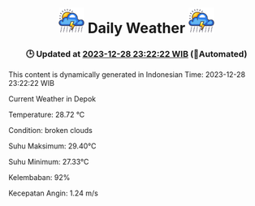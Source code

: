 # <h1 align=center><img height=50 src=images/cloud.png> Daily Weather <img height=50 src=images/cloud.png></h1>
<h3 align=center>🕒 Updated at <u>2023-12-28 23:22:22 WIB</u> (🤖Automated)</h3>


This content is dynamically generated in Indonesian Time: 2023-12-28 23:22:22 WIB


Current Weather in Depok

Temperature: 28.72 °C

Condition: broken clouds

Suhu Maksimum: 29.40°C

Suhu Minimum: 27.33°C

Kelembaban: 92%

Kecepatan Angin: 1.24 m/s

